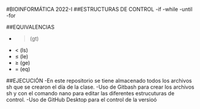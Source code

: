 #BIOINFORMÁTICA 2022-I
##ESTRUCTURAS DE CONTROL
-if
-while
-until
-for

##EQUIVALENCIAS
- > (gt)
- < (ls)
- ≤ (le)
- ≥ (ge)
- = (eq)

##EJECUCIÓN
-En este repositorio se tiene almacenado todos los archivos sh que se crearon el día de la clase.
-Uso de Gitbash para crear los archivos sh y con el comando nano para editar las diferentes estrucuturas de control.
-Uso de GitHub Desktop para el control de la versioó
